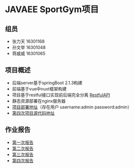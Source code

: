 # JAVAEE SportGym项目

## 组员

+ 张力天 16301168
+ 孙文举 16301048
+ 蒋威威 16301065

## 项目概述

+ 后端server基于springBoot 2.1.3构建
+ 前端基于vue中nuxt框架构建
+ 项目基于restful接口实现前后端完全分离 [RestfulAPI](API_NEW.md)
+ 静态资源部署在nginx服务器
+ [项目部署地址](http://106.15.200.225)（存在用户 username:admin  password:admin）
+ [第四次项目源代码地址](https://github.com/LitianD/sport_club_web_flux.git)

## 作业报告

+ [第一次报告](report_1.md)
+ [第二次报告](report_2.md)
+ [第三次报告](report_3.md)
+ [第四次报告](report_4.md)

